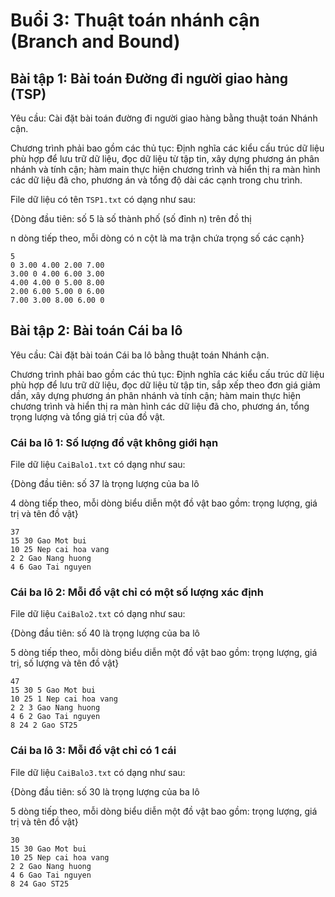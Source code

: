 # Buổi 3: Thuật toán nhánh cận (Branch and Bound)
## Bài tập 1: Bài toán Đường đi người giao hàng (TSP)
Yêu cầu: Cài đặt bài toán đường đi người giao hàng bằng thuật toán Nhánh cận.

Chương trình phải bao gồm các thủ tục: Định nghĩa các kiểu cấu trúc dữ liệu phù hợp để lưu trữ dữ liệu, đọc dữ liệu từ tập tin, xây dựng phương án phân nhánh và tính cận; hàm main thực hiện chương trình và hiển thị ra màn hình các dữ liệu đã cho, phương án và tổng độ dài các cạnh trong chu trình.

File dữ liệu có tên `TSP1.txt` có dạng như sau:

{Dòng đầu tiên: số 5 là số thành phố (số đỉnh n) trên đồ thị 

n dòng tiếp theo, mỗi dòng có n cột là ma trận chứa trọng số các cạnh}
```
5
0 3.00 4.00 2.00 7.00
3.00 0 4.00 6.00 3.00
4.00 4.00 0 5.00 8.00
2.00 6.00 5.00 0 6.00
7.00 3.00 8.00 6.00 0
```
## Bài tập 2: Bài toán Cái ba lô 
Yêu cầu: Cài đặt bài toán Cái ba lô bằng thuật toán Nhánh cận.

Chương trình phải bao gồm các thủ tục: Định nghĩa các kiểu cấu trúc dữ liệu phù hợp để lưu trữ dữ liệu, đọc dữ liệu từ tập tin, sắp xếp theo đơn giá giảm dần, xây dựng phương án phân nhánh và tính cận; hàm main thực hiện chương trình và hiển thị ra màn hình các dữ liệu đã cho, phương án, tổng trọng lượng và tổng giá trị của đồ vật.
### Cái ba lô 1: Số lượng đồ vật không giới hạn
File dữ liệu `CaiBalo1.txt` có dạng như sau:

{Dòng đầu tiên: số 37 là trọng lượng của ba lô

4 dòng tiếp theo, mỗi dòng biểu diễn một đồ vật bao gồm: trọng lượng, giá trị và tên đồ vật}
```
37
15 30 Gao Mot bui
10 25 Nep cai hoa vang
2 2 Gao Nang huong
4 6 Gao Tai nguyen
```
### Cái ba lô 2: Mỗi đồ vật chỉ có một số lượng xác định
File dữ liệu `CaiBalo2.txt` có dạng như sau:

{Dòng đầu tiên: số 40 là trọng lượng của ba lô

5 dòng tiếp theo, mỗi dòng biểu diễn một đồ vật bao gồm: trọng lượng, giá trị, số lượng và tên đồ vật}
```
47
15 30 5 Gao Mot bui
10 25 1 Nep cai hoa vang
2 2 3 Gao Nang huong
4 6 2 Gao Tai nguyen
8 24 2 Gao ST25
```
### Cái ba lô 3: Mỗi đồ vật chỉ có 1 cái
File dữ liệu `CaiBalo3.txt` có dạng như sau:

{Dòng đầu tiên: số 30 là trọng lượng của ba lô

5 dòng tiếp theo, mỗi dòng biểu diễn một đồ vật bao gồm: trọng lượng, giá trị và tên đồ vật}
```
30
15 30 Gao Mot bui
10 25 Nep cai hoa vang
2 2 Gao Nang huong
4 6 Gao Tai nguyen
8 24 Gao ST25
```
